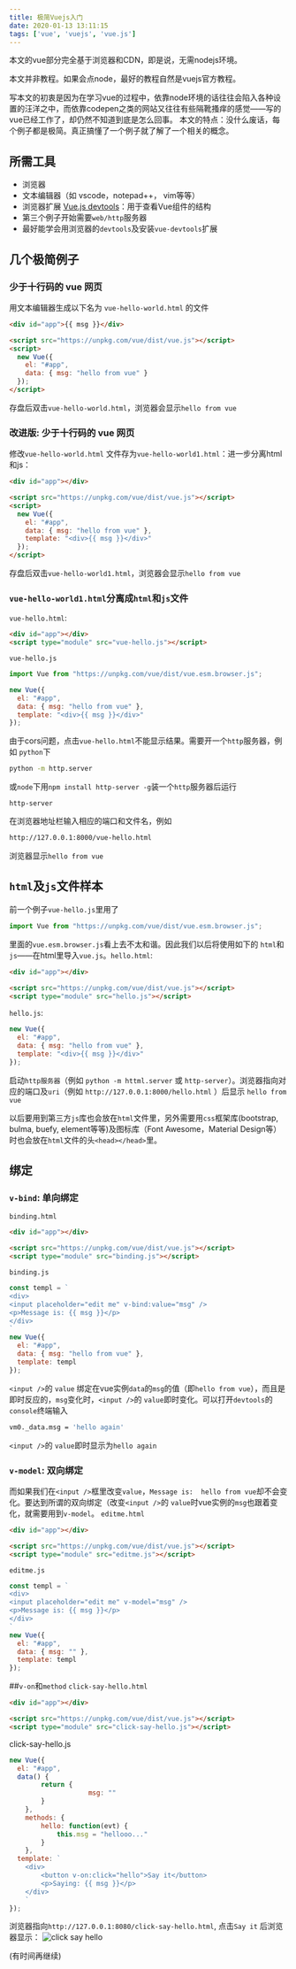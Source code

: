 ```yaml
---
title: 极简Vuejs入门
date: 2020-01-13 13:11:15
tags: ['vue', 'vuejs', 'vue.js']
---
```

本文的vue部分完全基于浏览器和CDN，即是说，无需nodejs环境。

本文并非教程。如果会点node，最好的教程自然是vuejs官方教程。

写本文的初衷是因为在学习vue的过程中，依靠node环境的话往往会陷入各种设置的汪洋之中，而依靠codepen之类的网站又往往有些隔靴搔痒的感觉——写的vue已经工作了，却仍然不知道到底是怎么回事。
本文的特点：没什么废话，每个例子都是极简。真正搞懂了一个例子就了解了一个相关的概念。
## 所需工具
* 浏览器
* 文本编辑器（如 vscode，notepad++， vim等等）
* 浏览器扩展 [Vue.js devtools](https://github.com/vuejs/vue-devtools)：用于查看Vue组件的结构
* 第三个例子开始需要`web/http`服务器
* 最好能学会用浏览器的`devtools`及安装`vue-devtools`扩展
## 几个极简例子
### 少于十行码的 vue 网页
用文本编辑器生成以下名为 `vue-hello-world.html` 的文件
```html
<div id="app">{{ msg }}</div>

<script src="https://unpkg.com/vue/dist/vue.js"></script>
<script>
  new Vue({
    el: "#app",
    data: { msg: "hello from vue" }
  });
</script>
```
存盘后双击`vue-hello-world.html`，浏览器会显示`hello from vue`
### 改进版: 少于十行码的 vue 网页
修改`vue-hello-world.html` 文件存为`vue-hello-world1.html`：进一步分离html和js：
```html
<div id="app"></div>

<script src="https://unpkg.com/vue/dist/vue.js"></script>
<script>
  new Vue({
    el: "#app",
    data: { msg: "hello from vue" },
    template: "<div>{{ msg }}</div>"
  });
</script>
```
存盘后双击`vue-hello-world1.html`，浏览器会显示`hello from vue`
### `vue-hello-world1.html`分离成`html`和`js`文件
`vue-hello.html`:
```html
<div id="app"></div>
<script type="module" src="vue-hello.js"></script>
```
`vue-hello.js`
```Javascript
import Vue from "https://unpkg.com/vue/dist/vue.esm.browser.js";

new Vue({
  el: "#app",
  data: { msg: "hello from vue" },
  template: "<div>{{ msg }}</div>"
});
```
由于cors问题，点击`vue-hello.html`不能显示结果。需要开一个`http`服务器，例如 `python`下
```bash
python -m http.server
```
或`node`下用`npm install http-server -g`装一个`http`服务器后运行
```
http-server
```
在浏览器地址栏输入相应的端口和文件名，例如
```html
http://127.0.0.1:8000/vue-hello.html
```
浏览器显示`hello from vue`

## `html`及`js`文件样本
前一个例子`vue-hello.js`里用了
```javascript
import Vue from "https://unpkg.com/vue/dist/vue.esm.browser.js";
```
里面的`vue.esm.browser.js`看上去不太和谐。因此我们以后将使用如下的 `html`和`js`——在html里导入`vue.js`。`hello.html`:
```html
<div id="app"></div>

<script src="https://unpkg.com/vue/dist/vue.js"></script>
<script type="module" src="hello.js"></script>
```
`hello.js`:
```javascript
new Vue({
  el: "#app",
  data: { msg: "hello from vue" },
  template: "<div>{{ msg }}</div>"
});
```
启动`http服务器`（例如 `python -m httml.server` 或 `http-server`）。浏览器指向对应的端口及`uri`（例如 `http://127.0.0.1:8000/hello.html` ）后显示 `hello from vue`

以后要用到第三方`js`库也会放在`html`文件里，另外需要用`css`框架库(bootstrap, bulma, buefy, element等等)及图标库（Font Awesome，Material Design等）时也会放在`html`文件的头`<head></head>`里。
## 绑定
### `v-bind`: 单向绑定
`binding.html`
```html
<div id="app"></div>

<script src="https://unpkg.com/vue/dist/vue.js"></script>
<script type="module" src="binding.js"></script>
```
`binding.js`
```javascript
const templ = `
<div>
<input placeholder="edit me" v-bind:value="msg" />
<p>Message is: {{ msg }}</p>
</div>
`
new Vue({
  el: "#app",
  data: { msg: "hello from vue" },
  template: templ
});
```
`<input />`的 `value` 绑定在vue实例`data`的`msg`的值（即`hello from vue`），而且是即时反应的，`msg`变化时，`<input />`的 `value`即时变化。可以打开`devtools`的`console`终端输入
```bash
vm0._data.msg = 'hello again'
```
`<input />`的 `value`即时显示为`hello again`
### `v-model`: 双向绑定
而如果我们在`<input />`框里改变`value`，`Message is:  hello from vue`却不会变化。要达到所谓的双向绑定（改变`<input />`的 `value`时vue实例的`msg`也跟着变化，就需要用到`v-model`。
`editme.html`
```html
<div id="app"></div>

<script src="https://unpkg.com/vue/dist/vue.js"></script>
<script type="module" src="editme.js"></script>
```
`editme.js`
```Javascript
const templ = `
<div>
<input placeholder="edit me" v-model="msg" />
<p>Message is: {{ msg }}</p>
</div>
`
new Vue({
  el: "#app",
  data: { msg: "" },
  template: templ
});
```
##`v-on`和`method`
`click-say-hello.html`
```html
<div id="app"></div>

<script src="https://unpkg.com/vue/dist/vue.js"></script>
<script type="module" src="click-say-hello.js"></script>
```
click-say-hello.js
```Javascript
new Vue({
  el: "#app",
  data() {
        return {
					msg: ""
        }
	},
	methods: {
		hello: function(evt) {
			this.msg = "hellooo..."
		}
	},
  template: `
	<div>
		<button v-on:click="hello">Say it</button>
		<p>Saying: {{ msg }}</p>
	</div>
	`
});
```
浏览器指向`http://127.0.0.1:8080/click-say-hello.html`, 点击`Say it` 后浏览器显示：
![click say hello](./img/click-say-hello.png)


(有时间再继续)